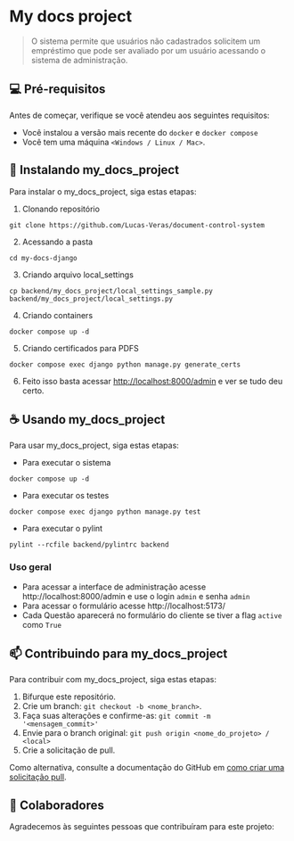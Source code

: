 
# My docs project

>O sistema permite que usuários não cadastrados solicitem um empréstimo  que pode ser avaliado por um usuário acessando o sistema de administração.

## 💻 Pré-requisitos

Antes de começar, verifique se você atendeu aos seguintes requisitos:

* Você instalou a versão mais recente do `docker` e `docker compose`
* Você tem uma máquina `<Windows / Linux / Mac>`. 

## 🚀 Instalando my_docs_project

Para instalar o my_docs_project, siga estas etapas:
1. Clonando repositório
```
git clone https://github.com/Lucas-Veras/document-control-system
```
2. Acessando a pasta
```
cd my-docs-django
```
3. Criando arquivo local_settings
```
cp backend/my_docs_project/local_settings_sample.py backend/my_docs_project/local_settings.py
```
4. Criando containers
```
docker compose up -d
```
5. Criando certificados para PDFS
```
docker compose exec django python manage.py generate_certs
```
6. Feito isso basta acessar [http://localhost:8000/admin](http://localhost:8000/admin) e ver se tudo deu certo.

## ☕ Usando my_docs_project

Para usar my_docs_project, siga estas etapas:
* Para executar o sistema
```
docker compose up -d
```
* Para executar os testes
```
docker compose exec django python manage.py test
```
* Para executar o pylint
```
pylint --rcfile backend/pylintrc backend
```

### Uso geral
* Para acessar a interface de administração acesse http://localhost:8000/admin e use o login `admin` e senha `admin`
* Para acessar o formulário acesse http://localhost:5173/
* Cada Questão aparecerá no formulário do cliente se tiver a flag `active` como `True`


## 📫 Contribuindo para my_docs_project

Para contribuir com my_docs_project, siga estas etapas:

1. Bifurque este repositório.
2. Crie um branch: `git checkout -b <nome_branch>`.
3. Faça suas alterações e confirme-as: `git commit -m '<mensagem_commit>'`
4. Envie para o branch original: `git push origin <nome_do_projeto> / <local>`
5. Crie a solicitação de pull.

Como alternativa, consulte a documentação do GitHub em [como criar uma solicitação pull](https://help.github.com/en/github/collaborating-with-issues-and-pull-requests/creating-a-pull-request).

## 🤝 Colaboradores

Agradecemos às seguintes pessoas que contribuíram para este projeto:
<!-- 
<table>
  <tr>
    <td align="center">
      <a href="#">
        <img src="https://media.licdn.com/dms/image/C4D03AQEUm_hTUDpG3A/profile-displayphoto-shrink_200_200/0/1659916193136?e=1698883200&v=beta&t=3CDNJPZqvXwL5LZnGezFDLEsC1n9Vw4ZhVQ7xitJ7kw" width="100px;" alt="Foto do Iuri Silva no GitHub"/><br>
        <sub>
          <b>Arthur Paiva</b>
        </sub>
      </a>
    </td>
  </tr>
</table> -->
